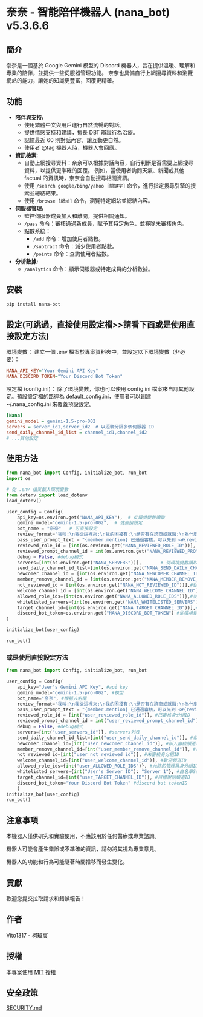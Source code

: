 # 奈奈 - 智能陪伴機器人 (nana_bot) v5.3.6.6

## 簡介
奈奈是一個基於 Google Gemini 模型的 Discord 機器人，旨在提供溫暖、理解和專業的陪伴，並提供一些伺服器管理功能。 奈奈也具備自行上網搜尋資料和瀏覽網站的能力，讓她的知識更豐富，回覆更精確。

## 功能

* **陪伴與支持:**
    * 使用繁體中文與用戶進行自然流暢的對話。
    * 提供情感支持和建議，擅長 DBT 辯證行為治療。
    * 記憶最近 60 則對話內容，讓互動更自然。
    * 使用者 @tag 機器人時，機器人會回應。
* **資訊檢索:**
    * 自動上網搜尋資料：奈奈可以根據對話內容，自行判斷是否需要上網搜尋資料，以提供更準確的回覆。 例如，當使用者詢問天氣、新聞或其他 factual 的資訊時，奈奈會自動搜尋相關資訊。
    * 使用 `/search google/bing/yahoo [關鍵字]` 命令，進行指定搜尋引擎的搜索並總結結果。
    * 使用 `/browse [網址]` 命令，瀏覽特定網站並總結內容。
* **伺服器管理:**
    * 監控伺服器成員加入和離開，提供相關通知。
    * `/pass` 命令：審核通過新成員，賦予其特定角色，並移除未審核角色。
    * 點數系統：
        * `/add` 命令：增加使用者點數。
        * `/subtract` 命令：減少使用者點數。
        * `/points` 命令：查詢使用者點數。
* **分析數據:**
    * `/analytics` 命令：顯示伺服器或特定成員的分析數據。

## 安裝

```bash
pip install nana-bot
```
## 設定(可跳過，直接使用設定檔>>請看下面或是使用直接設定方法)
環境變數： 建立一個 .env 檔案於專案資料夾中，並設定以下環境變數（非必要）：
```ini
NANA_API_KEY="Your Gemini API Key"
NANA_DISCORD_TOKEN="Your Discord Bot Token"
```
設定檔 (config.ini)： 除了環境變數，你也可以使用 config.ini 檔案來自訂其他設定。預設設定檔的路徑為 default_config.ini，使用者可以創建 ~/.nana_config.ini 來覆蓋預設設定。
```ini
[Nana]
gemini_model = gemini-1.5-pro-002
servers = server_id1,server_id2  # 以逗號分隔多個伺服器 ID
send_daily_channel_id_list = channel_id1,channel_id2
# ...其他設定
```

## 使用方法
```python
from nana_bot import Config, initialize_bot, run_bot
import os

# 從 .env 檔案載入環境變數
from dotenv import load_dotenv
load_dotenv()

user_config = Config(
    api_key=os.environ.get("NANA_API_KEY"),  # 從環境變數讀取
    gemini_model="gemini-1.5-pro-002",  # 或直接設定
    bot_name = "奈奈"   # 可直接設定
    review_format="我叫:\n我從這裡來:\n我的困擾有:\n是否有在諮商或就醫:\n為什麼想加入這邊:\n我最近狀況如何：", #審核格式
    pass_user_prompt_text = "{member.mention} 已通過審核，可以先到 <#{reviewed_prompt_channel_id}> 打聲招呼，也歡迎到 <#{TARGET_CHANNEL_ID[1]}> 或 <#{TARGET_CHANNEL_ID[0]}>  找othor bot或是我聊聊喔!", #審核通過後的回覆
    reviewed_role_id = [int(os.environ.get("NANA_REVIEWED_ROLE_ID"))], #已審核身分組ID
    reviewed_prompt_channel_id = int(os.environ.get("NANA_REVIEWED_PROMPT_CHANNEL_ID")), #已審核提示頻道ID
    debug = False, #debug模式
    servers=[int(os.environ.get("NANA_SERVERS"))],       # 從環境變數讀取伺服器 ID 列表
    send_daily_channel_id_list=[int(os.environ.get("NANA_SEND_DAILY_CHANNEL_ID_LIST"))], #從環境變數讀取每日頻道ID
    newcomer_channel_id = [int(os.environ.get("NANA_NEWCOMER_CHANNEL_ID"))],#從環境變數讀取新人審核頻道ID
    member_remove_channel_id = [int(os.environ.get("NANA_MEMBER_REMOVE_CHANNEL_ID"))],#從環境變數讀取用戶離開頻道ID
    not_reviewed_id = [int(os.environ.get("NANA_NOT_REVIEWED_ID"))],#從環境變數讀取未審核身分組ID
    welcome_channel_id = [int(os.environ.get("NANA_WELCOME_CHANNEL_ID"))],#從環境變數讀取歡迎頻道ID
    allowed_role_ids={int(os.environ.get("NANA_ALLOWED_ROLE_IDS"))},#從環境變數讀取允許的管理員身分組ID
    whitelisted_servers={int(os.environ.get("NANA_WHITELISTED_SERVERS")): "Server 1"},#從環境變數讀取白名單ServerID
    target_channel_id=[int(os.environ.get("NANA_TARGET_CHANNEL_ID"))],#從環境變數讀取目標說話頻道ID
    discord_bot_token=os.environ.get("NANA_DISCORD_BOT_TOKEN") #從環境變數讀取discord bot tokenID
)

initialize_bot(user_config)

run_bot()
```
### 或是使用直接設定方法
```python
from nana_bot import Config, initialize_bot, run_bot

user_config = Config(
    api_key="User's Gemini API Key", #api key
    gemini_model="gemini-1.5-pro-002", #模型
    bot_name="奈奈", #機器人名稱
    review_format="我叫:\n我從這裡來:\n我的困擾有:\n是否有在諮商或就醫:\n為什麼想加入這邊:\n我最近狀況如何：", #審核格式
    pass_user_prompt_text = "{member.mention} 已通過審核，可以先到 <#{reviewed_prompt_channel_id}> 打聲招呼，也歡迎到 <#{TARGET_CHANNEL_ID[1]}> 或 <#{TARGET_CHANNEL_ID[0]}>  找othor bot或是我聊聊喔!", #審核通過後的回覆
    reviewed_role_id = [int("user_reviewed_role_id")], #已審核身分組ID
    reviewed_prompt_channel_id = int("user_reviewed_prompt_channel_id"), #已審核提示頻道ID
    debug = False, #debug模式
    servers=[int("user_servers_id")], #servers列表
    send_daily_channel_id_list=[int("user_send_daily_channel_id")], #每日頻道ID列表
    newcomer_channel_id=[int("user_newcomer_channel_id")], #新人審核頻道ID
    member_remove_channel_id=[int("user_member_remove_channel_id")], #用戶離開頻道ID
    not_reviewed_id=[int("user_not_reviewed_id")], #未審核身分組ID
    welcome_channel_id=[int("user_welcome_channel_id")], #歡迎頻道ID
    allowed_role_ids={int("user_ALLOWED_ROLE_IDS")}, #允許的管理員身分組ID
    whitelisted_servers={int("User's Server ID"): "Server 1"}, #白名單ServerID
    target_channel_id=[int("user_TARGET_CHANNEL_ID")], #目標說話頻道ID
    discord_bot_token="Your Discord Bot Token" #discord bot tokenID
    )
initialize_bot(user_config)
run_bot()
```
## 注意事項

本機器人僅供研究和實驗使用，不應該用於任何醫療或專業諮詢。

機器人可能會產生錯誤或不準確的資訊，請勿將其視為專業意見。

機器人的功能和行為可能隨著時間推移而發生變化。

## 貢獻

歡迎您提交拉取請求和錯誤報告！

## 作者

Vito1317 - 柯瑋宸

## 授權

本專案使用 [MIT](LICENSE) 授權
## 安全政策

[SECURITY.md](SECURITY.md)
